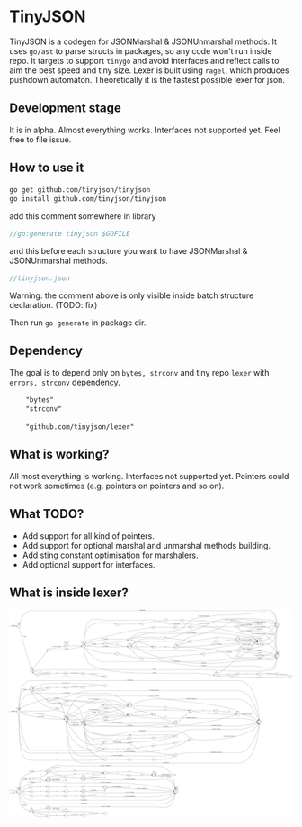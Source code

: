 # TinyJSON

TinyJSON is a codegen for JSONMarshal & JSONUnmarshal methods. It uses `go/ast`
to parse structs in packages, so any code won't run inside repo.
It targets to support `tinygo` and avoid interfaces and reflect calls to aim
the best speed and tiny size.
Lexer is built using `ragel`, which produces pushdown automaton.
Theoretically it is the fastest possible lexer for json.

## Development stage

It is in alpha. Almost everything works. Interfaces not supported yet. Feel free to file issue.

## How to use it
```bash
go get github.com/tinyjson/tinyjson
go install github.com/tinyjson/tinyjson
```

add this comment somewhere in library
```go
//go:generate tinyjson $GOFILE
```

and this before each structure you want to have JSONMarshal & JSONUnmarshal methods.
```go
//tinyjson:json
```

Warning: the comment above is only visible inside batch structure declaration. (TODO: fix)

Then run `go generate` in package dir.

## Dependency

The goal is to depend only on `bytes, strconv` and tiny repo `lexer` with `errors, strconv` dependency.
```
	"bytes"
	"strconv"

	"github.com/tinyjson/lexer"
```

## What is working?

All most everything is working. Interfaces not supported yet. Pointers could not work sometimes (e.g. pointers on pointers and so on).

## What TODO?

 - Add support for all kind of pointers.
 - Add support for optional marshal and unmarshal methods building.
 - Add sting constant optimisation for marshalers.
 - Add optional support for interfaces.
 
## What is inside lexer?

![alt text](lexer.png "Logo Title Text 1")
